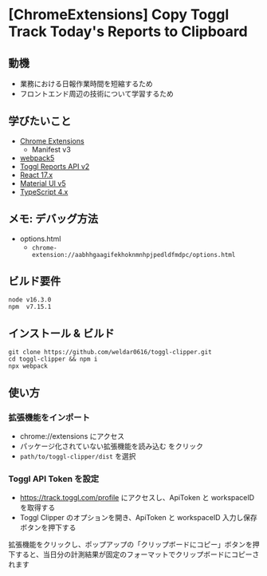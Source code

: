 # [ChromeExtensions] Copy Toggl Track Today's Reports to Clipboard

## 動機
- 業務における日報作業時間を短縮するため
- フロントエンド周辺の技術について学習するため

## 学びたいこと

- [Chrome Extensions](https://developer.chrome.com/docs/extensions/reference/)
  - Manifest v3
- [webpack5](https://webpack.js.org/)
- [Toggl Reports API v2](https://github.com/toggl/toggl_api_docs/blob/master/reports.md)
- [React 17.x](https://ja.reactjs.org/)
- [Material UI v5](https://mui.com/)
- [TypeScript 4.x](https://www.typescriptlang.org/)

## メモ: デバッグ方法

- options.html
  - `chrome-extension://aabhhgaagifekhoknmnhpjpedldfmdpc/options.html`

## ビルド要件

```
node v16.3.0
npm  v7.15.1
```

## インストール & ビルド

```
git clone https://github.com/weldar0616/toggl-clipper.git
cd toggl-clipper && npm i
npx webpack
```

## 使い方
### 拡張機能をインポート
- chrome://extensions にアクセス
- パッケージ化されていない拡張機能を読み込む をクリック
- `path/to/toggl-clipper/dist` を選択
### Toggl API Token を設定
- https://track.toggl.com/profile にアクセスし、ApiToken と workspaceID を取得する
- Toggl Clipper のオプションを開き、ApiToken と workspaceID 入力し保存ボタンを押下する

拡張機能をクリックし、ポップアップの「クリップボードにコピー」ボタンを押下すると、当日分の計測結果が固定のフォーマットでクリップボードにコピーされます
